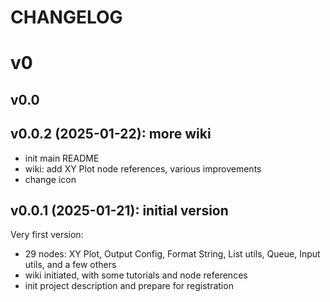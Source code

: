# CHANGELOG

# v0

## v0.0

## v0.0.2 (2025-01-22): more wiki

- init main README
- wiki: add XY Plot node references, various improvements
- change icon

## v0.0.1 (2025-01-21): initial version

Very first version:

- 29 nodes: XY Plot, Output Config, Format String, List utils, Queue, Input utils, and a few others
- wiki initiated, with some tutorials and node references
- init project description and prepare for registration
